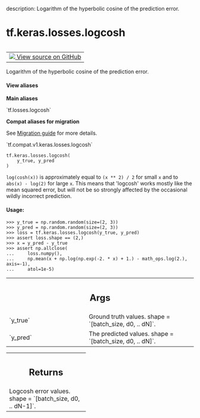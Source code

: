 description: Logarithm of the hyperbolic cosine of the prediction error.

<div itemscope itemtype="http://developers.google.com/ReferenceObject">
<meta itemprop="name" content="tf.keras.losses.logcosh" />
<meta itemprop="path" content="Stable" />
</div>

# tf.keras.losses.logcosh

<!-- Insert buttons and diff -->

<table class="tfo-notebook-buttons tfo-api nocontent" align="left">
<td>
  <a target="_blank" href="https://github.com/tensorflow/tensorflow/blob/r2.2/tensorflow/python/keras/losses.py#L1453-L1487">
    <img src="https://www.tensorflow.org/images/GitHub-Mark-32px.png" />
    View source on GitHub
  </a>
</td>
</table>



Logarithm of the hyperbolic cosine of the prediction error.

<section class="expandable">
  <h4 class="showalways">View aliases</h4>
  <p>
<b>Main aliases</b>
<p>`tf.losses.logcosh`</p>

<b>Compat aliases for migration</b>
<p>See
<a href="https://www.tensorflow.org/guide/migrate">Migration guide</a> for
more details.</p>
<p>`tf.compat.v1.keras.losses.logcosh`</p>
</p>
</section>

<pre class="devsite-click-to-copy prettyprint lang-py tfo-signature-link">
<code>tf.keras.losses.logcosh(
    y_true, y_pred
)
</code></pre>



<!-- Placeholder for "Used in" -->

`log(cosh(x))` is approximately equal to `(x ** 2) / 2` for small `x` and
to `abs(x) - log(2)` for large `x`. This means that 'logcosh' works mostly
like the mean squared error, but will not be so strongly affected by the
occasional wildly incorrect prediction.

#### Usage:



```
>>> y_true = np.random.random(size=(2, 3))
>>> y_pred = np.random.random(size=(2, 3))
>>> loss = tf.keras.losses.logcosh(y_true, y_pred)
>>> assert loss.shape == (2,)
>>> x = y_pred - y_true
>>> assert np.allclose(
...     loss.numpy(),
...     np.mean(x + np.log(np.exp(-2. * x) + 1.) - math_ops.log(2.), axis=-1),
...     atol=1e-5)
```

<!-- Tabular view -->
 <table class="responsive fixed orange">
<colgroup><col width="214px"><col></colgroup>
<tr><th colspan="2"><h2 class="add-link">Args</h2></th></tr>

<tr>
<td>
`y_true`
</td>
<td>
Ground truth values. shape = `[batch_size, d0, .. dN]`.
</td>
</tr><tr>
<td>
`y_pred`
</td>
<td>
The predicted values. shape = `[batch_size, d0, .. dN]`.
</td>
</tr>
</table>



<!-- Tabular view -->
 <table class="responsive fixed orange">
<colgroup><col width="214px"><col></colgroup>
<tr><th colspan="2"><h2 class="add-link">Returns</h2></th></tr>
<tr class="alt">
<td colspan="2">
Logcosh error values. shape = `[batch_size, d0, .. dN-1]`.
</td>
</tr>

</table>

